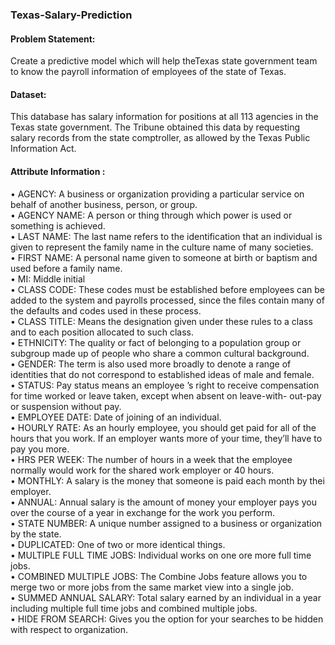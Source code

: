 ### Texas-Salary-Prediction

#### Problem Statement:
Create a predictive model which will help theTexas state government  team to know the payroll information of employees of the state of Texas.<br>

#### Dataset:
This database has salary information for positions at all 113 agencies in the Texas state government. The Tribune obtained this data by requesting salary records from the state comptroller, as allowed by the Texas Public Information Act.<br>

#### Attribute Information : 

•	AGENCY: A business or organization providing a particular service on behalf of another business, person, or group.<br>
•	AGENCY NAME: A person or thing through which power is used or something is achieved.<br>
•	LAST NAME: The last name refers to the identification that an individual is given to represent the family name in the culture name of many societies.<br>
•	FIRST NAME: A personal name given to someone at birth or baptism and used before a family name.<br>
•	MI: Middle initial<br>
•	CLASS CODE: These codes must be established before employees can be added to the system and payrolls processed, since the files contain many of the defaults and codes used in these process.<br>
•	CLASS TITLE:  Means the designation given under these rules to a class and to each position allocated to such class.<br>
•	ETHNICITY: The quality or fact of belonging to a population group or subgroup made up of people who share a common cultural background.<br>
•	GENDER: The term is also used more broadly to denote a range of identities that do not correspond to established ideas of male and female.<br>
•	STATUS: Pay status means an employee ’s right to receive compensation for time worked or leave taken, except when absent on leave-with- out-pay or suspension without pay.<br>
•	EMPLOYEE DATE: Date of joining of an individual.<br>
•	HOURLY RATE: As an hourly employee, you should get paid for all of the hours that you work. If an employer wants more of your time, they’ll have to pay you more.<br>
•	HRS PER WEEK: The number of hours in a week that the employee normally would work for the shared work employer or 40 hours.<br>
•	MONTHLY: A salary is the money that someone is paid each month by thei employer.<br>
•	ANNUAL: Annual salary is the amount of money your employer pays you over the course of a year in exchange for the work you perform.<br>
•	STATE NUMBER: A unique number assigned to a business or organization by the state.<br>
•	DUPLICATED: One of two or more identical things.<br>
•	MULTIPLE FULL TIME JOBS: Individual works on one ore more full time jobs.<br>
•	COMBINED MULTIPLE JOBS: The Combine Jobs feature allows you to merge two or more jobs from the same market view into a single job.<br>
•	SUMMED ANNUAL SALARY: Total salary earned by an individual in a year including multiple full time jobs and combined multiple jobs.<br>
•	HIDE FROM SEARCH: Gives you the option for your searches to be hidden with respect to organization.

